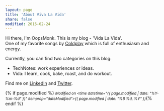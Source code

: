 ```yaml
---
layout: page
title: 'About Viva La Vida'
share: false
modified: 2015-02-24
---
```


Hi there, I'm OopsMonk. This is my blog - 'Vida La Vida'.  
One of my favorite songs by [Coldplay][] which is full of enthusiasm and energy.

Currently, you can find two categories on this blog:

* TechNotes: work experiences or ideas.  
* Vida: I learn, cook, bake, roast, and do workout.

Find me on [LinkedIn][] and [Twitter][].

{% if page.modified %} <small><i> Modified on <time datetime="{{ page.modified | date: "%Y-%m-%d" }}" itemprop="dateModified">{{ page.modified | date: "%B %d, %Y" }}</time></i></small>{% endif %}

[Coldplay]: https://www.youtube.com/watch?v=dvgZkm1xWPE
[LinkedIn]: http://linkedin.com/in/oopsmonk
[Twitter]: http://twitter.com/oopsmonkTW
